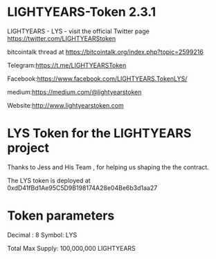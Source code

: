 # LIGHTYEARS-Token  2.3.1

LIGHTYEARS - LYS - visit the official Twitter page https://twitter.com/LIGHTYEARStoken 

bitcointalk thread at https://bitcointalk.org/index.php?topic=2599216

Telegram:https://t.me/LIGHTYEARSToken

Facebook:https://www.facebook.com/LIGHTYEARS.TokenLYS/

medium:https://medium.com/@lightyearstoken

Website:http://www.lightyearstoken.com


# LYS Token for the LIGHTYEARS project


Thanks to Jess and His Team , for helping us shaping the the contract.

The LYS token is deployed at 0xdD41fBd1Ae95C5D9B198174A28e04Be6b3d1aa27


# Token parameters
Decimal : 8
Symbol: LYS

Total Max Supply: 100,000,000 LIGHTYEARS



